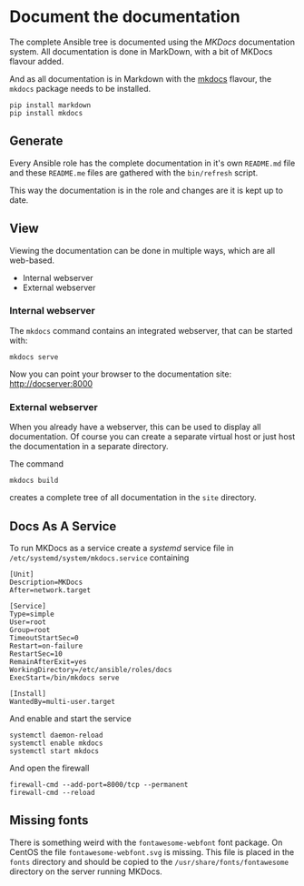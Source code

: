 # Document the documentation

The complete Ansible tree is documented using the _MKDocs_ documentation
system. All documentation is done in MarkDown, with a bit of MKDocs flavour
added.

And as all documentation is in Markdown with the
[mkdocs](https://www.mkdocs.org/) flavour, the `mkdocs` package needs to
be installed.

```.none
pip install markdown
pip install mkdocs
```

## Generate

Every Ansible role has the complete documentation in it's own `README.md` file
and these `README.me` files are gathered with the `bin/refresh` script.

This way the documentation is in the role and changes are it is kept up to date.

## View

Viewing the documentation can be done in multiple ways, which are all web-based.

- Internal webserver
- External webserver

### Internal webserver

The `mkdocs` command contains an integrated webserver, that can be started
with:

```.none
mkdocs serve
```

Now you can point your browser to the documentation site:
[http://docserver:8000](http://docserver:8000)

### External webserver

When you already have a webserver, this can be used to display all documentation.
Of course you can create a separate virtual host or just host the documentation
in a separate directory.

The command

```.none
mkdocs build
```

creates a complete tree of all documentation in the `site` directory.

## Docs As A Service

To run MKDocs as a service create a _systemd_ service file in
`/etc/systemd/system/mkdocs.service` containing

```
[Unit]
Description=MKDocs
After=network.target

[Service]
Type=simple
User=root
Group=root
TimeoutStartSec=0
Restart=on-failure
RestartSec=10
RemainAfterExit=yes
WorkingDirectory=/etc/ansible/roles/docs
ExecStart=/bin/mkdocs serve

[Install]
WantedBy=multi-user.target
```

And enable and start the service

```
systemctl daemon-reload
systemctl enable mkdocs
systemctl start mkdocs
```

And open the firewall

```
firewall-cmd --add-port=8000/tcp --permanent
firewall-cmd --reload
```

## Missing fonts

There is something weird with the `fontawesome-webfont` font package.
On CentOS the file `fontawesome-webfont.svg` is missing. This file
is placed in the `fonts` directory and should be copied to the
`/usr/share/fonts/fontawesome` directory on the server running MKDocs.
